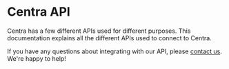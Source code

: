 # Centra API

Centra has a few different APIs used for different purposes. This documentation explains all the different APIs used to connect to Centra.

If you have any questions about integrating with our API, please [contact us](https://www.centra.com/contact.html). We're
happy to help!
